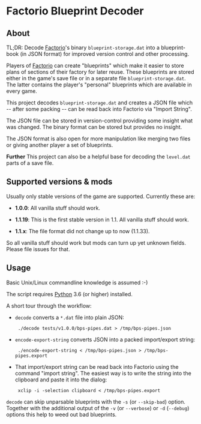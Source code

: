 Factorio Blueprint Decoder
==========================

## About

TL;DR: Decode [Factorio]'s binary `blueprint-storage.dat` into a blueprint-book
(in JSON format) for improved version control and other processing.

Players of [Factorio] can create "blueprints" which make it easier to store
plans of sections of their factory for later reuse. These blueprints are
stored either in the game's save file or in a separate file
`blueprint-storage.dat`. The latter contains the player's "personal" blueprints
which are available in every game.

This project decodes `blueprint-storage.dat` and creates a JSON file which
-- after some packing -- can be read back into Factorio via "Import String".

The JSON file can be stored in version-control providing some insight
what was changed. The binary format can be stored but provides no insight.

The JSON format is also open for more manipulation like merging two files or giving
another player a set of blueprints.

**Further** This project can also be a helpful base for decoding the `level.dat`
parts of a save file.

[Factorio]: https://factorio.com/

## Supported versions & mods

Usually only stable versions of the game are supported. Currently these are:

 - **1.0.0**: All vanilla stuff should work.

 - **1.1.19**: This is the first stable version in 1.1. All vanilla stuff should work.

 - **1.1.x**: The file format did not change up to now (1.1.33).

So all vanilla stuff should work but mods can turn up yet unknown fields. Please file issues for that.

## Usage

Basic Unix/Linux commandline knowledge is assumed :-)

The script requires [Python] 3.6 (or higher) installed.

A short tour through the workflow:

 - `decode` converts a `*.dat` file into plain JSON:

		./decode tests/v1.0.0/bps-pipes.dat > /tmp/bps-pipes.json

 - `encode-export-string` converts JSON into a packed import/export string:

		./encode-export-string < /tmp/bps-pipes.json > /tmp/bps-pipes.export

 - That import/export string can be read back into Factorio using the command
"import string". The easiest way is to write the string into the clipboard
and paste it into the dialog:

		xclip -i -selection clipboard < /tmp/bps-pipes.export

`decode` can skip unparsable blueprints with the `-s` (or `--skip-bad`) option. Together with
the additional output of the `-v` (or `--verbose`) or `-d` (`--debug`) options this help to
weed out bad blueprints.


[Python]: https://www.python.org/
